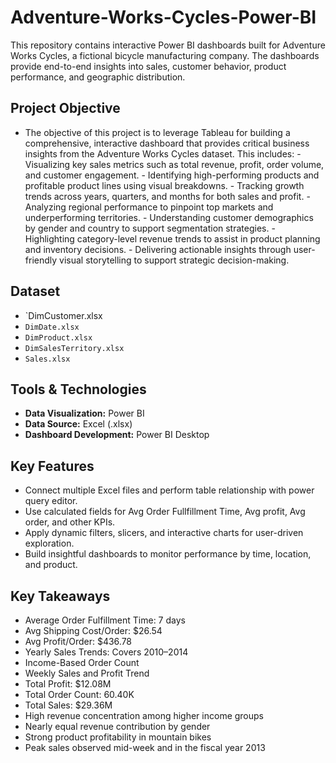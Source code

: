 # Adventure-Works-Cycles-Power-BI

This repository contains interactive Power BI dashboards built for Adventure Works Cycles, a fictional bicycle manufacturing company. The dashboards provide end-to-end insights into sales, customer behavior, product performance, and geographic distribution.

## Project Objective

- The objective of this project is to leverage Tableau for building a comprehensive, interactive dashboard that provides critical business insights from the Adventure Works Cycles dataset. This includes:
      - Visualizing key sales metrics such as total revenue, profit, order volume, and customer engagement.
      - Identifying high-performing products and profitable product lines using visual breakdowns.
      - Tracking growth trends across years, quarters, and months for both sales and profit.
      - Analyzing regional performance to pinpoint top markets and underperforming territories.
      - Understanding customer demographics by gender and country to support segmentation strategies.
      - Highlighting category-level revenue trends to assist in product planning and inventory decisions.
      - Delivering actionable insights through user-friendly visual storytelling to support strategic decision-making.

## Dataset

- `DimCustomer.xlsx
- `DimDate.xlsx`
- `DimProduct.xlsx`
- `DimSalesTerritory.xlsx`
- `Sales.xlsx`

## Tools & Technologies

- **Data Visualization:** Power BI     
- **Data Source:** Excel (.xlsx) 
- **Dashboard Development:** Power BI Desktop

## Key Features
 
- Connect multiple Excel files and perform table relationship with power query editor.
- Use calculated fields for Avg Order Fullfillment Time, Avg profit, Avg order, and other KPIs.
- Apply dynamic filters, slicers, and interactive charts for user-driven exploration.
- Build insightful dashboards to monitor performance by time, location, and product.

## Key Takeaways

- Average Order Fulfillment Time: 7 days
- Avg Shipping Cost/Order: $26.54
- Avg Profit/Order: $436.78
- Yearly Sales Trends: Covers 2010–2014
- Income-Based Order Count
- Weekly Sales and Profit Trend
- Total Profit: $12.08M
- Total Order Count: 60.40K
- Total Sales: $29.36M
- High revenue concentration among higher income groups
- Nearly equal revenue contribution by gender
- Strong product profitability in mountain bikes
- Peak sales observed mid-week and in the fiscal year 2013

